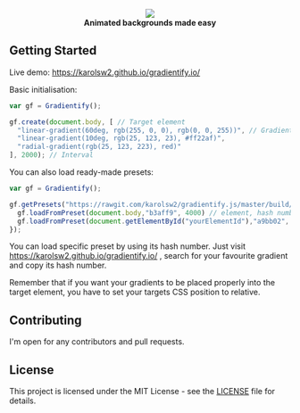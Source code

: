 <p align="center">
  <img src="https://image.ibb.co/k1cWHx/logo.png"><br>
  <b>Animated backgrounds made easy</b>
</p>

## Getting Started

Live demo: https://karolsw2.github.io/gradientify.io/

Basic initialisation:

```javascript
var gf = Gradientify();

gf.create(document.body, [ // Target element
  "linear-gradient(60deg, rgb(255, 0, 0), rgb(0, 0, 255))", // Gradients CSS
  "linear-gradient(10deg, rgb(25, 123, 23), #ff22af)",
  "radial-gradient(rgb(25, 123, 223), red)"
], 2000); // Interval
```

You can also load ready-made presets:

```javascript
var gf = Gradientify();

gf.getPresets("https://rawgit.com/karolsw2/gradientify.js/master/build/presets.json", () => { 
  gf.loadFromPreset(document.body,"b3aff9", 4000) // element, hash number, interval
  gf.loadFromPreset(document.getElementById("yourElementId"),"a9bb02", 3600)
});
```
You can load specific preset by using its hash number.
Just visit https://karolsw2.github.io/gradientify.io/ , search for your favourite gradient and copy its hash number.

Remember that if you want your gradients to be placed properly into the target element, you have to set your targets CSS position to relative.


## Contributing

I'm open for any contributors and pull requests.

## License

This project is licensed under the MIT License - see the [LICENSE](LICENSE) file for details.


